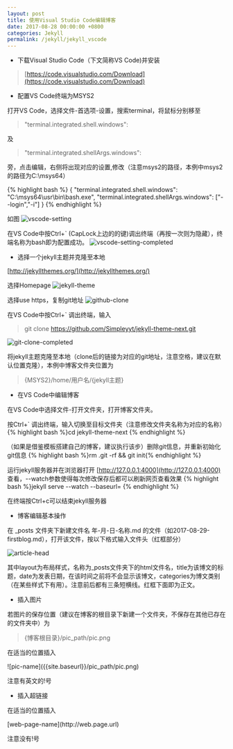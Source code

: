 ```yaml
---
layout: post
title: 使用Visual Studio Code编辑博客
date: 2017-08-28 00:00:00 +0800
categories: Jekyll
permalink: /jekyll/jekyll_vscode
---
```


- 下载Visual Studio Code（下文简称VS Code)并安装
> [https://code.visualstudio.com/Download](https://code.visualstudio.com/Download)

- 配置VS Code终端为MSYS2

打开VS Code，选择文件-首选项-设置，搜索terminal，将鼠标分别移至

> "terminal.integrated.shell.windows": 

及

> "terminal.integrated.shellArgs.windows":

旁，点击编辑，右侧将出现对应的设置,修改（注意msys2的路径，本例中msys2的路径为C:\msys64）

   {% highlight bash %}
{
    "terminal.integrated.shell.windows": "C:\\msys64\\usr\\bin\\bash.exe",
    "terminal.integrated.shellArgs.windows": ["--login","-i"]
}   {% endhighlight %}

如图
    ![vscode-setting]({{site.baseurl}}/pic/jekyll/vscode-setting.png)

在VS Code中按Ctrl+` (CapLock上边的的键)调出终端（再按一次则为隐藏），终端名称为bash即为配置成功。
    ![vscode-setting-completed]({{site.baseurl}}/pic/jekyll/vscode-setting-completed.png)

- 选择一个jekyll主题并克隆至本地

[http://jekyllthemes.org/](http://jekyllthemes.org/)

选择Homepage
![jekyll-theme]({{site.baseurl}}/pic/jekyll/jekyll-theme.png)

选择use https，复制git地址
![github-clone]({{site.baseurl}}/pic/jekyll/github-clone.png)

在VS Code中按Ctrl+` 调出终端，输入
> git clone https://github.com/Simpleyyt/jekyll-theme-next.git

![git-clone-completed]({{site.baseurl}}/pic/jekyll/git-clone-completed.png)

将jekyll主题克隆至本地（clone后的链接为对应的git地址，注意空格，建议在默认位置克隆），本例中博客文件夹位置为
> {MSYS2}/home/用户名/{jekyll主题}

- 在VS Code中编辑博客

在VS Code中选择文件-打开文件夹，打开博客文件夹。

按Ctrl+` 调出终端，输入切换至目标文件夹（注意修改文件夹名称为对应的名称）
    {% highlight bash %}cd jekyll-theme-next {% endhighlight %}

（如果是借鉴模板搭建自己的博客，建议执行该步）删除git信息，并重新初始化git信息
    {% highlight bash %}rm .git -rf && git init{% endhighlight %}

运行jekyll服务器并在浏览器打开 [http://127.0.0.1:4000](http://127.0.0.1:4000) 查看，--watch参数使得每次修改保存后都可以刷新网页查看效果
    {% highlight bash %}jekyll serve --watch --baseurl= {% endhighlight %}

在终端按Ctrl+c可以结束jekyll服务器

- 博客编辑基本操作

在 _posts 文件夹下新建文件名 年-月-日-名称.md 的文件（如2017-08-29-firstblog.md），打开该文件，按以下格式输入文件头（红框部分）

![article-head]({{site.baseurl}}/pic/jekyll/article-head.png)

其中layout为布局样式，名称为_posts文件夹下的html文件名，title为该博文的标题，date为发表日期，在该时间之前将不会显示该博文，categories为博文类别（在某些样式下有用）。注意前后都有三条短横线。红框下面即为正文。

- 插入图片

若图片的保存位置（建议在博客的根目录下新建一个文件夹，不保存在其他已存在的文件夹中）为

> {博客根目录}/pic_path/pic.png

在适当的位置插入
<p>
![pic-name]({{site.baseurl}}/pic_path/pic.png)
</p>
注意有英文的!号

- 插入超链接

在适当的位置插入
<p>[web-page-name](http://web.page.url)</p>
注意没有!号